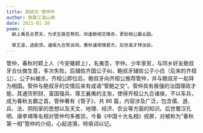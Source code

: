 ```yaml
---
title: 鹧鸪天·管仲吟
author: 放歌江海山阙
date: 2021-01-30
poem: |
  颖上夷吾志贯天，为求生路苦熬煎。欣逢鲍相交情赤，更助桓公霸业圆。

  尊王道，选能贤。诸侯九合笑谈间。春秋诸相惟君杰，后世高才拜汝前。
---
```


管仲，春秋时颖上人（今安徽颖上），名夷吾，字仲。少年家贫，与同乡好友鲍叔牙合伙做生意，多次失败。后辅佐齐国公子纠，鲍叔牙辅佐公子小白（后来的齐桓公）。公子纠被杀，齐桓公即位后，鲍叔牙向齐桓公推荐管仲，并与鲍叔牙一起拜为相国。管仲与鲍叔牙的交情后来有成语“管鲍之交”。管仲具有极强的治国理政才能，其通货积财、富国强兵、尊王襄夷的主张，使得齐桓公九合诸侯，不以车兵，成为春秋五霸之首。管仲著有《管子》，共 86 篇，内容涉及广泛，包含儒、道、兵、法、阴阳家的思想以及天文、地理、经济、农业等方面的知识。后世蜀汉孔明、唐李靖等名相对管仲均多推崇。今看《中国十大名相》视屏，对被称为“春秋第一相”管仲的介绍，心起涟漪，特填词以记。
